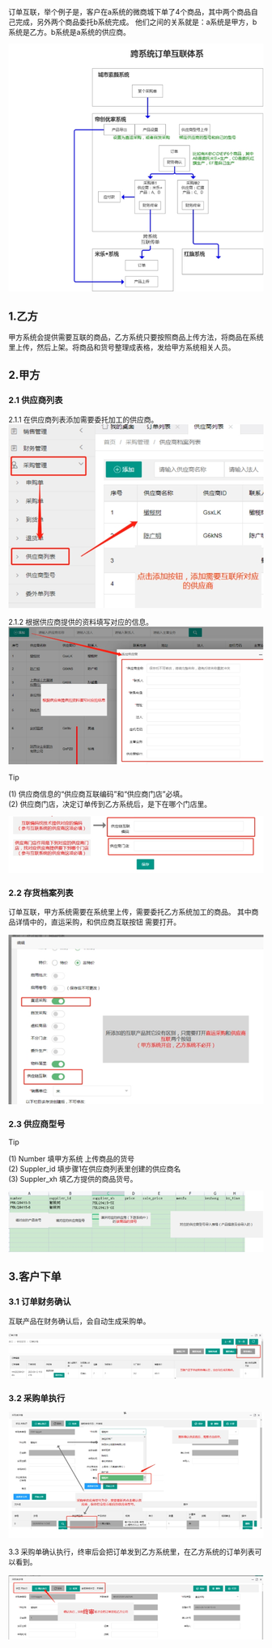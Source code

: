 
订单互联，举个例子是，客户在a系统的微商城下单了4个商品，其中两个商品自己完成，另外两个商品委托b系统完成。
他们之间的关系就是：a系统是甲方，b系统是乙方。b系统是a系统的供应商。

![img](../images/wps1-1718948703448.jpg) 

## 1.**乙方**
甲方系统会提供需要互联的商品，乙方系统只要按照商品上传方法，将商品在系统里上传，然后上架。将商品和货号整理成表格，发给甲方系统相关人员。
## 2.**甲方**
### 2.1 供应商列表

2.1.1 在供应商列表添加需要委托加工的供应商。
![img](../images/wps2-1718948703454.jpg) 

2.1.2 根据供应商提供的资料填写对应的信息。
![img](../images/wps3-1718948703457.jpg) 

>[!TIP]
(1) 供应商信息的“供应商互联编码”和“供应商门店”必填。<br>
(2) 供应商门店，决定订单传到乙方系统后，是下在哪个门店里。

![img](../images/wps4-1718948703458.jpg) 

 
### 2.2 存货档案列表

订单互联，甲方系统需要在系统里上传，需要委托乙方系统加工的商品。
其中商品详情中的，直运采购，和供应商互联按钮 需要打开。

![img](../images/wps5-1718948703459.jpg) 

### 2.3 供应商型号

>[!TIP]
(1) Number 填甲方系统 上传商品的货号<br>
(2) Suppler_id 填步骤1在供应商列表里创建的供应商名<br>
(3) Suppler_xh 填乙方提供的商品货号。

![img](../images/wps6-1718948703458.jpg) 

## 3.**客户下单**

### 3.1 订单财务确认
互联产品在财务确认后，会自动生成采购单。

![img](../images/wps7-1718948703459.jpg) 

### 3.2 采购单执行

![img](../images/wps8-1718948703460.jpg) 

3.3 采购单确认执行，终审后会把订单发到乙方系统里，在乙方系统的订单列表可以看到。

![img](../images/wps9-1718948703461.jpg) 

 

 